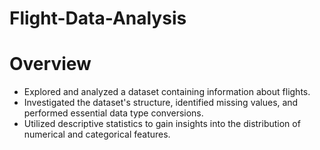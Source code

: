 # Flight-Data-Analysis
# Overview
* Explored and analyzed a dataset containing information about flights.
* Investigated the dataset's structure, identified missing values, and performed essential data type conversions.
* Utilized descriptive statistics to gain insights into the distribution of numerical and categorical features.
